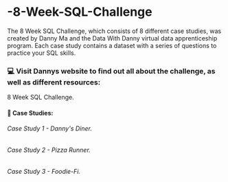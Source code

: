 # -8-Week-SQL-Challenge
The 8 Week SQL Challenge, which consists of 8 different case studies, was created by Danny Ma and the Data With Danny virtual data apprenticeship program. Each case study contains a dataset with a series of questions to practice your SQL skills.

### 💻 Visit Dannys website to find out all about the challenge, as well as different resources:
8 Week SQL Challenge.
#### 📌 Case Studies:
###### Case Study 1 - Danny's Diner.
###### Case Study 2 - Pizza Runner.
###### Case Study 3 - Foodie-Fi.
